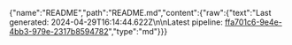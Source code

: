 {"name":"README","path":"README.md","content":{"raw":{"text":"Last generated: 2024-04-29T16:14:44.622Z\n\nLatest pipeline: [ffa701c6-9e4e-4bb3-979e-2317b8594782](/pipeline/ffa701c6-9e4e-4bb3-979e-2317b8594782)","type":"md"}}}